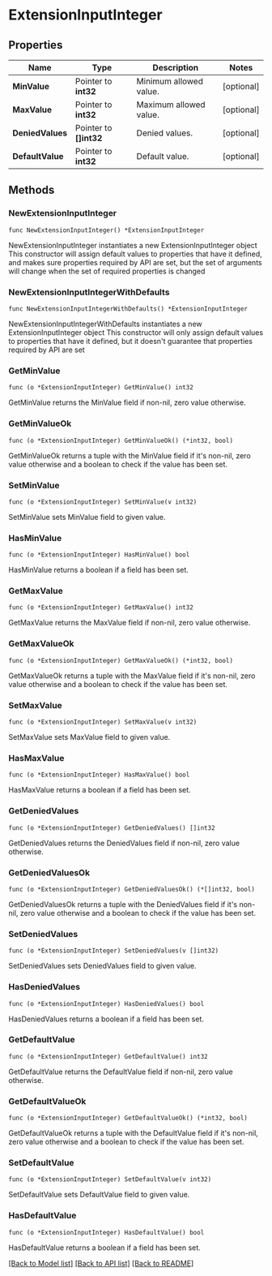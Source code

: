 # ExtensionInputInteger

## Properties

Name | Type | Description | Notes
------------ | ------------- | ------------- | -------------
**MinValue** | Pointer to **int32** | Minimum allowed value. | [optional] 
**MaxValue** | Pointer to **int32** | Maximum allowed value. | [optional] 
**DeniedValues** | Pointer to **[]int32** | Denied values. | [optional] 
**DefaultValue** | Pointer to **int32** | Default value. | [optional] 

## Methods

### NewExtensionInputInteger

`func NewExtensionInputInteger() *ExtensionInputInteger`

NewExtensionInputInteger instantiates a new ExtensionInputInteger object
This constructor will assign default values to properties that have it defined,
and makes sure properties required by API are set, but the set of arguments
will change when the set of required properties is changed

### NewExtensionInputIntegerWithDefaults

`func NewExtensionInputIntegerWithDefaults() *ExtensionInputInteger`

NewExtensionInputIntegerWithDefaults instantiates a new ExtensionInputInteger object
This constructor will only assign default values to properties that have it defined,
but it doesn't guarantee that properties required by API are set

### GetMinValue

`func (o *ExtensionInputInteger) GetMinValue() int32`

GetMinValue returns the MinValue field if non-nil, zero value otherwise.

### GetMinValueOk

`func (o *ExtensionInputInteger) GetMinValueOk() (*int32, bool)`

GetMinValueOk returns a tuple with the MinValue field if it's non-nil, zero value otherwise
and a boolean to check if the value has been set.

### SetMinValue

`func (o *ExtensionInputInteger) SetMinValue(v int32)`

SetMinValue sets MinValue field to given value.

### HasMinValue

`func (o *ExtensionInputInteger) HasMinValue() bool`

HasMinValue returns a boolean if a field has been set.

### GetMaxValue

`func (o *ExtensionInputInteger) GetMaxValue() int32`

GetMaxValue returns the MaxValue field if non-nil, zero value otherwise.

### GetMaxValueOk

`func (o *ExtensionInputInteger) GetMaxValueOk() (*int32, bool)`

GetMaxValueOk returns a tuple with the MaxValue field if it's non-nil, zero value otherwise
and a boolean to check if the value has been set.

### SetMaxValue

`func (o *ExtensionInputInteger) SetMaxValue(v int32)`

SetMaxValue sets MaxValue field to given value.

### HasMaxValue

`func (o *ExtensionInputInteger) HasMaxValue() bool`

HasMaxValue returns a boolean if a field has been set.

### GetDeniedValues

`func (o *ExtensionInputInteger) GetDeniedValues() []int32`

GetDeniedValues returns the DeniedValues field if non-nil, zero value otherwise.

### GetDeniedValuesOk

`func (o *ExtensionInputInteger) GetDeniedValuesOk() (*[]int32, bool)`

GetDeniedValuesOk returns a tuple with the DeniedValues field if it's non-nil, zero value otherwise
and a boolean to check if the value has been set.

### SetDeniedValues

`func (o *ExtensionInputInteger) SetDeniedValues(v []int32)`

SetDeniedValues sets DeniedValues field to given value.

### HasDeniedValues

`func (o *ExtensionInputInteger) HasDeniedValues() bool`

HasDeniedValues returns a boolean if a field has been set.

### GetDefaultValue

`func (o *ExtensionInputInteger) GetDefaultValue() int32`

GetDefaultValue returns the DefaultValue field if non-nil, zero value otherwise.

### GetDefaultValueOk

`func (o *ExtensionInputInteger) GetDefaultValueOk() (*int32, bool)`

GetDefaultValueOk returns a tuple with the DefaultValue field if it's non-nil, zero value otherwise
and a boolean to check if the value has been set.

### SetDefaultValue

`func (o *ExtensionInputInteger) SetDefaultValue(v int32)`

SetDefaultValue sets DefaultValue field to given value.

### HasDefaultValue

`func (o *ExtensionInputInteger) HasDefaultValue() bool`

HasDefaultValue returns a boolean if a field has been set.


[[Back to Model list]](../README.md#documentation-for-models) [[Back to API list]](../README.md#documentation-for-api-endpoints) [[Back to README]](../README.md)


